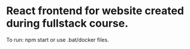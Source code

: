 # React frontend for website created during fullstack course.

To run: npm start or use .bat/docker files.
